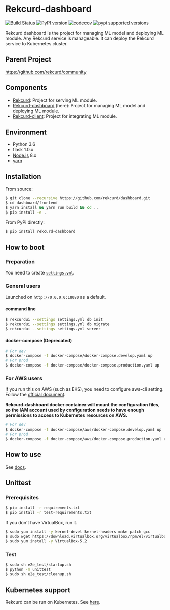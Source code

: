 # Rekcurd-dashboard

[![Build Status](https://travis-ci.com/rekcurd/dashboard.svg?branch=master)](https://travis-ci.com/rekcurd/dashboard)
[![PyPI version](https://badge.fury.io/py/rekcurd-dashboard.svg)](https://badge.fury.io/py/rekcurd-dashboard)
[![codecov](https://codecov.io/gh/rekcurd/dashboard/branch/master/graph/badge.svg)](https://codecov.io/gh/rekcurd/dashboard "Non-generated packages only")
[![pypi supported versions](https://img.shields.io/pypi/pyversions/rekcurd-dashboard.svg)](https://pypi.python.org/pypi/rekcurd-dashboard)

Rekcurd dashboard is the project for managing ML model and deploying ML module. Any Rekcurd service is manageable. It can deploy the Rekcurd service to Kubernetes cluster.


## Parent Project
https://github.com/rekcurd/community


## Components
- [Rekcurd](https://github.com/rekcurd/rekcurd-python): Project for serving ML module.
- [Rekcurd-dashboard](https://github.com/rekcurd/dashboard) (here): Project for managing ML model and deploying ML module.
- [Rekcurd-client](https://github.com/rekcurd/python-client): Project for integrating ML module. 


## Environment
- Python 3.6
- flask 1.0.x
- [Node.js](https://nodejs.org/) 8.x
- [yarn](https://yarnpkg.com/)


## Installation
From source:

```bash
$ git clone --recursive https://github.com/rekcurd/dashboard.git
$ cd dashboard/frontend
$ yarn install && yarn run build && cd ..
$ pip install -e .
```

From PyPi directly:

```bash
$ pip install rekcurd-dashboard
```


## How to boot
### Preparation
You need to create [`settings.yml`](./drucker_dashboard/settings.yml).

### General users
Launched on `http://0.0.0.0:18080` as a default.

#### command line
```bash
$ rekcurdui --settings settings.yml db init
$ rekcurdui --settings settings.yml db migrate
$ rekcurdui --settings settings.yml server
```

#### docker-compose (Deprecated)
```bash
# For dev
$ docker-compose -f docker-compose/docker-compose.develop.yaml up
# For prod
$ docker-compose -f docker-compose/docker-compose.production.yaml up
```

### For AWS users
If you run this on AWS (such as EKS), you need to configure aws-cli setting.  
Follow the [official document](https://docs.aws.amazon.com/streams/latest/dev/kinesis-tutorial-cli-installation.html).  

**Rekcurd-dashboard docker container will mount the configuration files,  
so the IAM account used by configuration needs to have enough permissions to access to Kubernetes resources on AWS.**

```bash
# For dev
$ docker-compose -f docker-compose/aws/docker-compose.develop.yaml up
# For prod
$ docker-compose -f docker-compose/aws/docker-compose.production.yaml up
```


## How to use
See [docs](./docs/README.md).


## Unittest
### Prerequisites
```bash
$ pip install -r requirements.txt
$ pip install -r test-requirements.txt
```

If you don't have VirtualBox, run it.
```bash
$ sudo yum install -y kernel-devel kernel-headers make patch gcc
$ sudo wget https://download.virtualbox.org/virtualbox/rpm/el/virtualbox.repo -P /etc/yum.repos.d
$ sudo yum install -y VirtualBox-5.2
```

### Test
```bash
$ sudo sh e2e_test/startup.sh
$ python -m unittest
$ sudo sh e2e_test/cleanup.sh
```


## Kubernetes support
Rekcurd can be run on Kubernetes. See [here](https://github.com/rekcurd/community).
